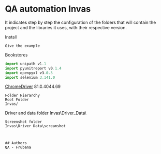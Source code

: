 # QA automation Invas

It indicates step by step the configuration of the folders that will contain the 
project and the libraries it uses, with their respective version.

Install

```
Give the example
```

Bookstores

```python
import unipath v1.1
import pyunitreport v0.1.4
import openpyxl v3.0.3
import selenium 3.141.0
```
[ChromeDriver](https://chromedriver.chromium.org/) 81.0.4044.69

```
Folder Hierarchy
Root Folder 
Invas/
```
Driver and data folder
Invas\Driver_Data\
```
Screenshot folder
Invas\Driver_Data\screanshot



## Authors
QA - Frubana
